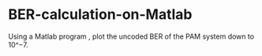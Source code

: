 # BER-calculation-on-Matlab
Using a Matlab program , plot the uncoded BER of the PAM system down to 10^−7.
